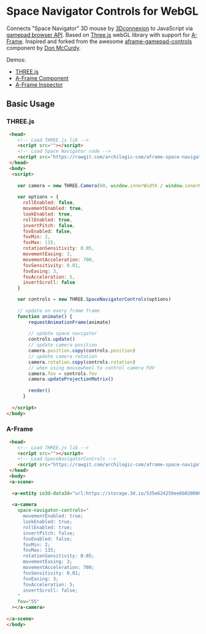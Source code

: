 # Space Navigator Controls for WebGL

Connects "Space Navigator" 3D mouse by [3Dconnexion](https://www.3dconnexion.de/) to JavaScript via [gamepad browser API](https://developer.mozilla.org/en-US/docs/Web/API/Gamepad_API). Based on <a href="https://threejs.org/">Three.js</a> webGL library with support for <a href="https://aframe.io/">A-Frame</a>. Inspired and forked from the awesome [aframe-gamepad-controls](https://github.com/donmccurdy/aframe-gamepad-controls) component by [Don McCurdy](https://github.com/donmccurdy).

Demos:
* [THREE.js](https://archilogic-com.github.io/aframe-space-navigator-controls/examples/three.html)
* [A-Frame Component](https://archilogic-com.github.io/aframe-space-navigator-controls/examples/aframe.html)
* [A-Frame Inspector](https://archilogic-com.github.io/aframe-space-navigator-controls/examples/aframe-inspector.html)

## Basic Usage

### THREE.js

````html
 <head>
    <!-- Load THREE.js lib -->
    <script src=""></script>
    <!-- Load Space Navigator code -->
    <script src="https://rawgit.com/archilogic-com/aframe-space-navigator-controls/master/dist/aframe-space-navigator-controls.js"></script>
 </head>
 <body>
  <script>
    
    var camera = new THREE.Camera(60, window.innerWidth / window.innerHeight, 1, 1000)
    
    var options = {
      rollEnabled: false,
      movementEnabled: true,
      lookEnabled: true,
      rollEnabled: true,
      invertPitch: false,
      fovEnabled: false,
      fovMin: 2,
      fovMax: 115,
      rotationSensitivity: 0.05,
      movementEasing: 3,
      movementAcceleration: 700,
      fovSensitivity: 0.01,
      fovEasing: 3,
      fovAcceleration: 5,
      invertScroll: false
    }

    var controls = new THREE.SpaceNavigatorControls(options)
    
    // update on every frame frame
    function animate() {
        requestAnimationFrame(animate)
    
        // update space navigator
        controls.update()
        // update camera position
        camera.position.copy(controls.position)
        // update camera rotation
        camera.rotation.copy(controls.rotation)
        // when using mousewheel to control camera FOV
        camera.fov = controls.fov
        camera.updateProjectionMatrix()
    
        render()
      }
    
  </script> 
</body>
````

### A-Frame

````html
 <head>
    <!-- Load THREE.js lib -->
    <script src=""></script>
    <!-- Load SpaceNavigatorControls -->
    <script src="https://rawgit.com/archilogic-com/aframe-space-navigator-controls/master/dist/aframe-space-navigator-controls.js"></script>
 </head>
 <body>
 <a-scene>
 
  <a-entity io3d-data3d="url:https://storage.3d.io/535e624259ee6b0200000484/170907-0007-612jp5/archilogic_2017-09-07_00-07-10_3g2lXj.gz.data3d.buffer"></a-entity>
  
  <a-camera
    space-navigator-controls="
      movementEnabled: true;
      lookEnabled: true;
      rollEnabled: true;
      invertPitch: false;
      fovEnabled: false;
      fovMin: 2;
      fovMax: 115;
      rotationSensitivity: 0.05;
      movementEasing: 3;
      movementAcceleration: 700;
      fovSensitivity: 0.01;
      fovEasing: 3;
      fovAcceleration: 5;
      invertScroll: false;
    "
    fov="55"
  ></a-camera>
    
</a-scene>
</body>
````
